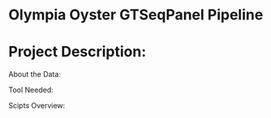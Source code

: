 # Olympia Oyster GTSeqPanel Pipeline

# Project Description:

About the Data:

Tool Needed:

Scipts Overview:
